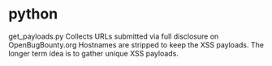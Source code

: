 # python

get_payloads.py
Collects URLs submitted via full disclosure on OpenBugBounty.org
Hostnames are stripped to keep the XSS payloads.
The longer term idea is to gather unique XSS payloads. 
